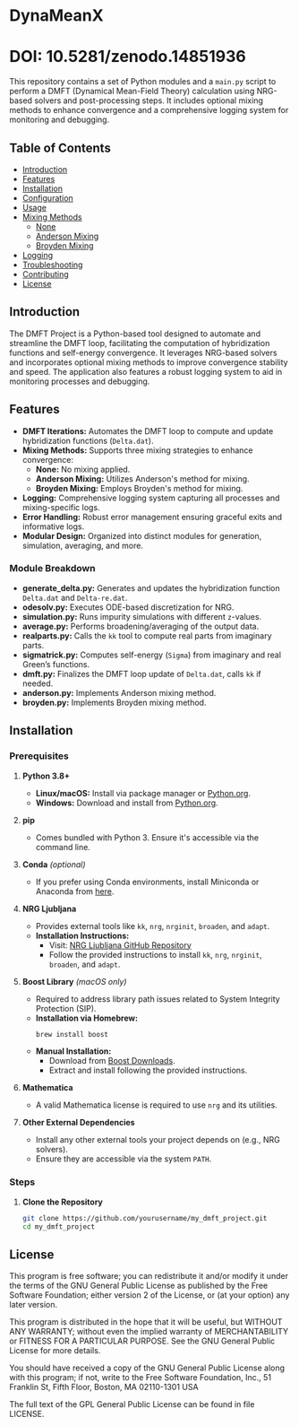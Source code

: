 # DynaMeanX 
# DOI: 10.5281/zenodo.14851936
This repository contains a set of Python modules and a `main.py` script to perform a DMFT (Dynamical Mean-Field Theory) calculation using NRG-based solvers and post-processing steps. It includes optional mixing methods to enhance convergence and a comprehensive logging system for monitoring and debugging.

## Table of Contents

- [Introduction](#introduction)
- [Features](#features)
- [Installation](#installation)
- [Configuration](#configuration)
- [Usage](#usage)
- [Mixing Methods](#mixing-methods)
  - [None](#none)
  - [Anderson Mixing](#anderson-mixing)
  - [Broyden Mixing](#broyden-mixing)
- [Logging](#logging)
- [Troubleshooting](#troubleshooting)
- [Contributing](#contributing)
- [License](#license)

## Introduction

The DMFT Project is a Python-based tool designed to automate and streamline the DMFT loop, facilitating the computation of hybridization functions and self-energy convergence. It leverages NRG-based solvers and incorporates optional mixing methods to improve convergence stability and speed. The application also features a robust logging system to aid in monitoring processes and debugging.

## Features

- **DMFT Iterations:** Automates the DMFT loop to compute and update hybridization functions (`Delta.dat`).
- **Mixing Methods:** Supports three mixing strategies to enhance convergence:
  - **None:** No mixing applied.
  - **Anderson Mixing:** Utilizes Anderson's method for mixing.
  - **Broyden Mixing:** Employs Broyden's method for mixing.
- **Logging:** Comprehensive logging system capturing all processes and mixing-specific logs.
- **Error Handling:** Robust error management ensuring graceful exits and informative logs.
- **Modular Design:** Organized into distinct modules for generation, simulation, averaging, and more.

### Module Breakdown

- **generate_delta.py:** Generates and updates the hybridization function `Delta.dat` and `Delta-re.dat`.
- **odesolv.py:** Executes ODE-based discretization for NRG.
- **simulation.py:** Runs impurity simulations with different `z`-values.
- **average.py:** Performs broadening/averaging of the output data.
- **realparts.py:** Calls the `kk` tool to compute real parts from imaginary parts.
- **sigmatrick.py:** Computes self-energy (`Sigma`) from imaginary and real Green’s functions.
- **dmft.py:** Finalizes the DMFT loop update of `Delta.dat`, calls `kk` if needed.
- **anderson.py:** Implements Anderson mixing method.
- **broyden.py:** Implements Broyden mixing method.

## Installation

### Prerequisites

1. **Python 3.8+**
   - **Linux/macOS:** Install via package manager or [Python.org](https://www.python.org/downloads/).
   - **Windows:** Download and install from [Python.org](https://www.python.org/downloads/).

2. **pip**
   - Comes bundled with Python 3. Ensure it's accessible via the command line.

3. **Conda** *(optional)*
   - If you prefer using Conda environments, install Miniconda or Anaconda from [here](https://docs.conda.io/en/latest/miniconda.html).

4. **NRG Ljubljana**
   - Provides external tools like `kk`, `nrg`, `nrginit`, `broaden`, and `adapt`.
   - **Installation Instructions:**
     - Visit: [NRG Ljubljana GitHub Repository](https://github.com/rokzitko/nrgljubljana)
     - Follow the provided instructions to install `kk`, `nrg`, `nrginit`, `broaden`, and `adapt`.

5. **Boost Library** *(macOS only)*
   - Required to address library path issues related to System Integrity Protection (SIP).
   - **Installation via Homebrew:**
     ```bash
     brew install boost
     ```
   - **Manual Installation:**
     - Download from [Boost Downloads](https://www.boost.org/users/download/).
     - Extract and install following the provided instructions.

6. **Mathematica**
   - A valid Mathematica license is required to use `nrg` and its utilities.

7. **Other External Dependencies**
   - Install any other external tools your project depends on (e.g., NRG solvers).
   - Ensure they are accessible via the system `PATH`.

### Steps

1. **Clone the Repository**
   ```bash
   git clone https://github.com/yourusername/my_dmft_project.git
   cd my_dmft_project
   ```

## License

This program is free software; you can redistribute it and/or modify it under the terms of the GNU General Public License as published by the Free Software Foundation; either version 2 of the License, or (at your option) any later version.

This program is distributed in the hope that it will be useful, but WITHOUT ANY WARRANTY; without even the implied warranty of MERCHANTABILITY or FITNESS FOR A PARTICULAR PURPOSE. See the GNU General Public License for more details.

You should have received a copy of the GNU General Public License along with this program; if not, write to the Free Software Foundation, Inc., 51 Franklin St, Fifth Floor, Boston, MA 02110-1301 USA

The full text of the GPL General Public License can be found in file LICENSE.
